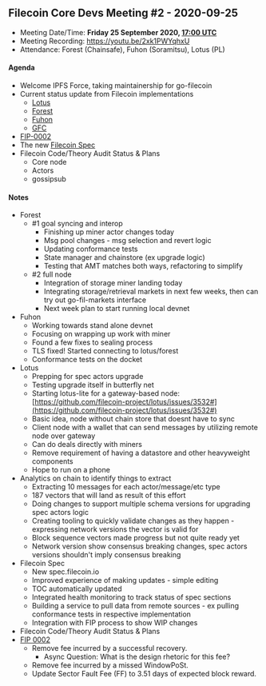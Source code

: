 ## Filecoin Core Devs Meeting #2 - 2020-09-25
- Meeting Date/Time: **Friday 25 September 2020, [17:00 UTC](https://savvytime.com/converter/utc-to-germany-berlin-united-kingdom-london-ny-new-york-city-ca-san-francisco-china-shanghai-japan-tokyo-australia-sydney/17-00)**
- Meeting Recording: https://youtu.be/2xk1PWYqhxU
- Attendance: Forest (Chainsafe), Fuhon (Soramitsu), Lotus (PL)

#### Agenda

*   Welcome IPFS Force, taking maintainership for go-filecoin
*   Current status update from Filecoin implementations
    *   [Lotus](https://github.com/filecoin-project/lotus)
    *   [Forest](https://github.com/ChainSafe/forest)
    *   [Fuhon](https://github.com/filecoin-project/cpp-filecoin)
    *   [GFC](https://github.com/filecoin-project/go-filecoin)
*   [FIP-0002](https://github.com/filecoin-project/FIPs/blob/master/FIPS/fip-0002.md)
*   The new [Filecoin Spec](https://spec.filecoin.io/)
*   Filecoin Code/Theory Audit Status & Plans
    *   Core node
    *   Actors
    *   gossipsub


#### Notes

*   Forest
    *   #1 goal syncing and interop
        *   Finishing up miner actor changes today
        *   Msg pool changes - msg selection and revert logic
        *   Updating conformance tests
        *   State manager and chainstore (ex upgrade logic)
        *   Testing that AMT matches both ways, refactoring to simplify
    *   #2 full node
        *   Integration of storage miner landing today
        *   Integrating storage/retrieval markets in next few weeks, then can try out go-fil-markets interface
        *   Next week plan to start running local devnet
*   Fuhon
    *   Working towards stand alone devnet
    *   Focusing on wrapping up work with miner
    *   Found a few fixes to sealing process
    *   TLS fixed! Started connecting to lotus/forest
    *   Conformance tests on the docket
*   Lotus
    *   Prepping for spec actors upgrade
    *   Testing upgrade itself in butterfly net
    *   Starting lotus-lite for a gateway-based node: [https://github.com/filecoin-project/lotus/issues/3532#](https://github.com/filecoin-project/lotus/issues/3532#) 
    *   Basic idea, node without chain store that doesnt have to sync
    *   Client node with a wallet that can send messages by utilizing remote node over gateway
    *   Can do deals directly with miners
    *   Remove requirement of having a datastore and other heavyweight components
    *   Hope to run on a phone
*   Analytics on chain to identify things to extract
    *   Extracting 10 messages for each actor/message/etc type
    *   187 vectors that will land as result of this effort
    *   Doing changes to support multiple schema versions for upgrading spec actors logic
    *   Creating tooling to quickly validate changes as they happen - expressing network versions the vector is valid for
    *   Block sequence vectors made progress but not quite ready yet
    *   Network version show consensus breaking changes, spec actors versions shouldn't imply consensus breaking
*   Filecoin Spec
    *   New spec.filecoin.io
    *   Improved experience of making updates - simple editing
    *   TOC automatically updated
    *   Integrated health monitoring to track status of spec sections
    *   Building a service to pull data from remote sources - ex pulling conformance tests in respective implementation
    *   Integration with FIP process to show WIP changes
*   Filecoin Code/Theory Audit Status & Plans
*   [FIP 0002](https://github.com/filecoin-project/FIPs/blob/master/FIPS/fip-0002.md)
    *   Remove fee incurred by a successful recovery.
        *   Async Question: What is the design rhetoric for this fee?
    *   Remove fee incurred by a missed WindowPoSt.
    *   Update Sector Fault Fee (FF) to 3.51 days of expected block reward.
